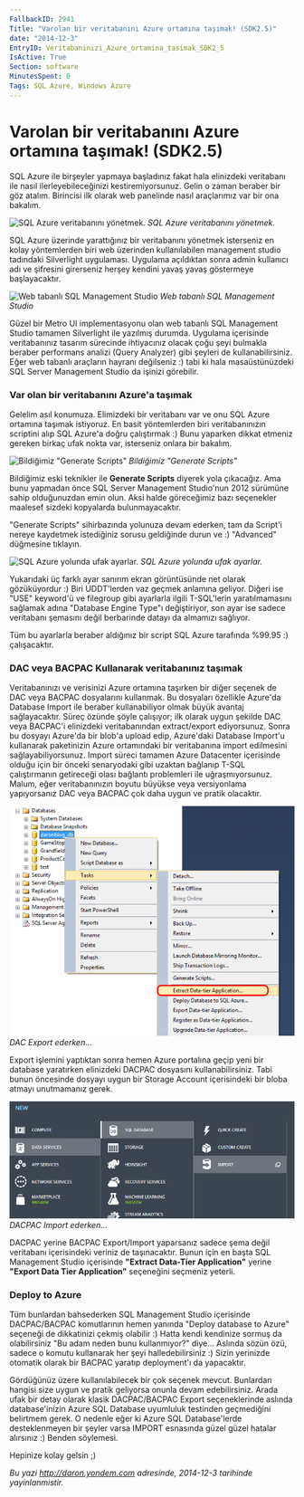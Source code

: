 ```yaml
---
FallbackID: 2941
Title: "Varolan bir veritabanını Azure ortamına taşımak! (SDK2.5)"
date: "2014-12-3"
EntryID: Veritabaninizi_Azure_ortamina_tasimak_SDK2_5
IsActive: True
Section: software
MinutesSpent: 0
Tags: SQL Azure, Windows Azure
---
```

# Varolan bir veritabanını Azure ortamına taşımak! (SDK2.5)
SQL Azure ile birşeyler yapmaya başladınız fakat hala elinizdeki
veritabanı ile nasıl ilerleyebileceğinizi kestiremiyorsunuz. Gelin o
zaman beraber bir göz atalım. Birincisi ilk olarak web panelinde nasıl
araçlarımız var bir ona bakalım.

![SQL Azure veritabanını
yönetmek.](media/Veritabaninizi_Azure_ortamina_tasimak_SDK2_5/sqlmanage.png)
*SQL Azure veritabanını yönetmek.*

SQL Azure üzerinde yarattığınız bir veritabanını yönetmek isterseniz en
kolay yöntemlerden biri web üzerinden kullanılabilen management studio
tadındaki Silverlight uygulaması. Uygulama açıldıktan sonra admin
kullanıcı adı ve şifresini girerseniz herşey kendini yavaş yavaş
göstermeye başlayacaktır.

![Web tabanlı SQL Management
Studio](media/Veritabaninizi_Azure_ortamina_tasimak_SDK2_5/sqlmanage2.png)
*Web tabanlı SQL Management Studio*

Güzel bir Metro UI implementasyonu olan web tabanlı SQL Management
Studio tamamen Silverlight ile yazılmış durumda. Uygulama içerisinde
veritabanınız tasarım sürecinde ihtiyacınız olacak çoğu şeyi bulmakla
beraber performans analizi (Query Analyzer) gibi şeyleri de
kullanabilirsiniz. Eğer web tabanlı araçların hayranı değilseniz :) tabi
ki hala masaüstünüzdeki SQL Server Management Studio da işinizi
görebilir.

### Var olan bir veritabanını Azure'a taşımak

Gelelim asıl konumuza. Elimizdeki bir veritabanı var ve onu SQL Azure
ortamına taşımak istiyoruz. En basit yöntemlerden biri veritabanınızın
scriptini alıp SQL Azure'a doğru çalıştırmak :) Bunu yaparken dikkat
etmeniz gereken birkaç ufak nokta var, isterseniz onlara bir bakalım.

![Bildiğimiz "Generate
Scripts"](media/Veritabaninizi_Azure_ortamina_tasimak_SDK2_5/sqlmanage3.png)
*Bildiğimiz "Generate Scripts"*

Bildiğimiz eski teknikler ile **Generate Scripts** diyerek yola
çıkacağız. Ama bunu yapmadan önce SQL Server Management Studio'nun 2012 sürümüne sahip olduğunuzdan emin olun. Aksi halde göreceğimiz bazı
seçenekler maalesef sizdeki kopyalarda bulunmayacaktır.

"Generate Scripts" sihirbazında yolunuza devam ederken, tam da Script'i
nereye kaydetmek istediğiniz sorusu geldiğinde durun ve :) "Advanced"
düğmesine tıklayın.

![SQL Azure yolunda ufak
ayarlar.](media/Veritabaninizi_Azure_ortamina_tasimak_SDK2_5/sqlmanage4.png)
*SQL Azure yolunda ufak ayarlar.*

Yukarıdaki üç farklı ayar sanırım ekran görüntüsünde net olarak
gözüküyordur :) Biri UDDT'lerden vaz geçmek anlamına geliyor. Diğeri ise
"USE" keyword'ü ve filegroup gibi ayarlarla ilgili T-SQL'lerin
yaratılmamasını sağlamak adına "Database Engine Type"ı değiştiriyor, son
ayar ise sadece veritabanı şemasını değil berbarinde datayı da almamızı
sağlıyor.

Tüm bu ayarlarla beraber aldığınız bir script SQL Azure tarafında %99.95
:) çalışacaktır.

### DAC veya BACPAC Kullanarak veritabanınız taşımak

Veritabanınızı ve verisinizi Azure ortamına taşırken bir diğer seçenek de DAC veya BACPAC dosyalarını kullanmak. Bu dosyaları özellikle Azure'da Database Import ile beraber kullanabiliyor olmak büyük avantaj sağlayacaktır. Süreç özünde şöyle çalışıyor; ilk olarak uygun şekilde DAC veya BACPAC'i elinizdeki veritabanından extract/export ediyorsunuz. Sonra bu dosyayı Azure'da bir blob'a upload edip, Azure'daki Database Import'u kullanarak paketinizin Azure ortamındaki bir veritabanına import edilmesini sağlayabiliyorsunuz. Import süreci tamamen Azure Datacenter içerisinde olduğu için bir önceki senaryodaki gibi uzaktan bağlanıp T-SQL çalıştırmanın getireceği olası bağlantı problemleri ile uğraşmıyorsunuz. Malum, eğer veritabanınızın boyutu büyükse veya versiyonlama yapıyorsanız DAC veya BACPAC çok daha uygun ve pratik olacaktır.

![DAC Export ederken...](media/Veritabaninizi_Azure_ortamina_tasimak_SDK2_5/sqlmanage5.png)
*DAC Export ederken...*	

Export işlemini yaptıktan sonra hemen Azure portalına geçip yeni bir database yaratırken elinizdeki DACPAC dosyasını kullanabilirsiniz. Tabi bunun öncesinde dosyayı uygun bir Storage Account içerisindeki bir bloba atmayı unutmamanız gerek.

![DACPAC Import ederken...](media/Veritabaninizi_Azure_ortamina_tasimak_SDK2_5/sqlmanage6.png)
*DACPAC Import ederken...*	

DACPAC yerine BACPAC Export/Import yaparsanız sadece şema değil veritabanı içerisindeki veriniz de taşınacaktır. Bunun için en başta SQL Management Studio içerisinde **"Extract Data-Tier Application"** yerine **"Export Data Tier Application"** seçeneğini seçmeniz yeterli.

### Deploy to Azure

Tüm bunlardan bahsederken SQL Management Studio içerisinde DACPAC/BACPAC komutlarının hemen yanında "Deploy database to Azure" seçeneği de dikkatinizi çekmiş olabilir :) Hatta kendi kendinize sormuş da olabilirsiniz "Bu adam neden bunu kullanmıyor?" diye... Aslında sözün özü, sadece o komutu kullanarak her şeyi halledebilirsiniz :) Sizin yerinizde otomatik olarak bir BACPAC yaratıp deployment'ı da yapacaktır.

Gördüğünüz üzere kullanılabilecek bir çok seçenek mevcut. Bunlardan hangisi size uygun ve pratik geliyorsa onunla devam edebilirsiniz. Arada ufak bir detay olarak klasik DACPAC/BACPAC Export seçeneklerinde aslında database'inizin Azure SQL Database uyumluluk testinden geçmediğini belirtmem gerek. O nedenle eğer ki Azure SQL Database'lerde desteklenmeyen bir şeyler varsa IMPORT esnasında güzel güzel hatalar alırsınız :) Benden söylemesi.

Hepinize kolay gelsin ;)



*Bu yazi http://daron.yondem.com adresinde, 2014-12-3 tarihinde yayinlanmistir.*
